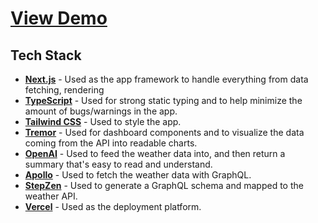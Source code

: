 # [View Demo](https://chatgpt-weather-app.vercel.app/)

## Tech Stack

- **[Next.js](https://nextjs.org/)** - Used as the app framework to handle everything from data fetching, rendering
- **[TypeScript](https://www.typescriptlang.org/)** - Used for strong static typing and to help minimize the amount of bugs/warnings in the app.
- **[Tailwind CSS](https://tailwindcss.com/)** - Used to style the app.
- **[Tremor](https://www.tremor.so/)** - Used for dashboard components and to visualize the data coming from the API into readable charts.
- **[OpenAI](https://openai.com/)** - Used to feed the weather data into, and then return a summary that's easy to read and understand.
- **[Apollo](https://www.apollographql.com/docs/react)** - Used to fetch the weather data with GraphQL.
- **[StepZen](https://stepzen.com/)** - Used to generate a GraphQL schema and mapped to the weather API.
- **[Vercel](https://vercel.com/dashboard)** - Used as the deployment platform.
